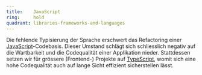 ```yaml
---
title:    JavaScript  
ring:     hold  
quadrant: libraries-frameworks-and-languages
---
```


Die fehlende Typisierung der Sprache erschwert das Refactoring einer [JavaScript][javascript]-Codebasis. Dieser Umstand
schlägt sich schliesslich negativ auf die Wartbarkeit und die Codequalität einer Applikation nieder. Stattdessen setzen
wir für grössere (Frontend-) Projekte auf [TypeScript][typescript], womit sich eine hohe Codequalität auch auf
lange Sicht effizient sicherstellen lässt.

[javascript]: https://www.javascript.com/
[typescript]: ../libraries-frameworks-and-languages/typescript.html

